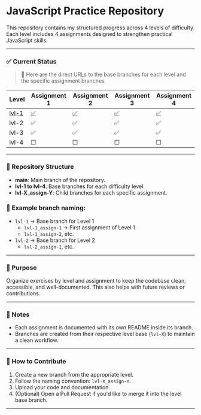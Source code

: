 # JavaScript Practice Repository

This repository contains my structured progress across 4 levels of difficulty. Each level includes 4 assignments designed to strengthen practical JavaScript skills.

---

### ✅ Current Status
> 🔗 Here are the direct URLs to the base branches for each level and the specific assignment branches

| Level | Assignment 1 | Assignment 2 | Assignment 3 | Assignment 4 |
|-------|---------------|---------------|---------------|---------------|
| [lvl-1](https://github.com/OSC4R-445/JavaScript-CadiF1/blob/lvl-1/README.en.md) | [✅](https://github.com/OSC4R-445/JavaScript-CadiF1/blob/lvl-1_assign-1/README.en.md) | [✅](https://github.com/OSC4R-445/JavaScript-CadiF1/blob/lvl-1_assign-2/README.en.md)             | [✅](https://github.com/OSC4R-445/JavaScript-CadiF1/blob/lvl-1_assign-3/README.en.md) | [✅](https://github.com/OSC4R-445/JavaScript-CadiF1/blob/lvl-1_assign-4/README.en.md) |
| lvl-2 | ✅             | ✅             | ✅             | ✅             |
| lvl-3 | ✅             | ✅             | ✅             | ✅             |
| lvl-4 | ☐             | ☐             | ☐             | ☐             |

---

### 🌟 Repository Structure

- **main**: Main branch of the repository.
- **lvl-1 to lvl-4**: Base branches for each difficulty level.
- **lvl-X_assign-Y**: Child branches for each specific assignment.

### 📁 Example branch naming:
- `lvl-1` → Base branch for Level 1
  - `lvl-1_assign-1` → First assignment of Level 1
  - `lvl-1_assign-2`, etc.
- `lvl-2` → Base branch for Level 2
  - `lvl-2_assign-1`, etc.

---

### 🧠 Purpose

Organize exercises by level and assignment to keep the codebase clean, accessible, and well-documented. This also helps with future reviews or contributions.

---

### 📌 Notes

- Each assignment is documented with its own README inside its branch.
- Branches are created from their respective level base (`lvl-X`) to maintain a clean workflow.

---

### 🚀 How to Contribute

1. Create a new branch from the appropriate level.
2. Follow the naming convention: `lvl-X_assign-Y`.
3. Upload your code and documentation.
4. (Optional) Open a Pull Request if you'd like to merge it into the level base branch.

---
